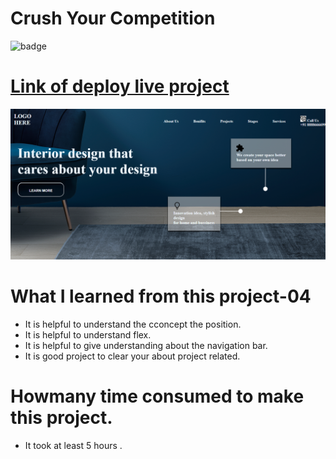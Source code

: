 # Crush Your Competition

![badge](https://img.shields.io/badge/project--10-interiorpage-brightgreen)

# [Link of deploy live project](https://interoirdesignpage.netlify.app/)

![LCO](./view10.png)

# What I learned from this project-04

- It is helpful to understand the cconcept the position.
- It is helpful to understand flex.
- It is helpful to give understanding about the navigation bar.
- It is good project to clear your about project related.

# Howmany time consumed to make this project.

- It took at least 5 hours . 
